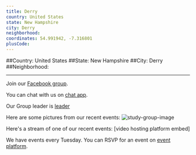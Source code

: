 ```yaml
---
title: Derry
country: United States
state: New Hampshire
city: Derry
neighborhood: 
coordinates: 54.991942, -7.316801
plusCode:
---
```


##Country: United States
##State: New Hampshire
##City: Derry
##Neighborhood: 
*****
Join our [Facebook group](https://www.facebook.com/groups/free.code.camp.derry.nh).

You can chat with us on [chat app]().

Our Group leader is [leader]()

Here are some pictures from our recent events:
![study-group-image]()

Here's a stream of one of our recent events:
[video hosting platform embed]

We have events every Tuesday. You can RSVP for an event on [event platform]().
